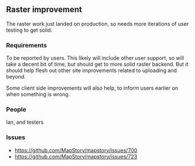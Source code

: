 ## Raster improvement

The raster work just landed on production, so needs more iterations of user testing to get solid.

### Requirements

To be reported by users. This likely will include other user support, so will take a decent bit of 
time, but should get to more solid raster backend. But it should help flesh out other site improvements
related to uploading and beyond.

Some client side improvements will also help, to inform users earlier on when something is wrong.

### People
Ian, and testers

### Issues
* https://github.com/MapStory/mapstory/issues/700
* https://github.com/MapStory/mapstory/issues/723
